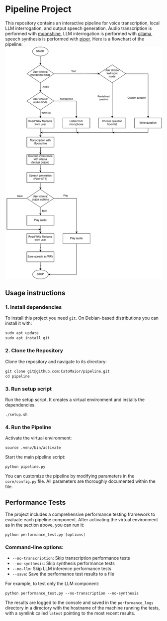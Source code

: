 # Pipeline Project

This repository contains an interactive pipeline for voice transcription, local LLM interrogation, and output speech generation. Audio transcription is performed with [moonshine](https://github.com/usefulsensors/moonshine), LLM interrogation is performed with [ollama](https://github.com/ollama/ollama), speech synthesis is performed with [piper](https://github.com/rhasspy/piper). Here is a flowchart of the pipeline:
![Pipeline Flowchart](pipeline.png)

## Usage instructions

### 1. Install dependencies
To install this project you need `git`. On Debian-based distributions you can install it with:
```
sudo apt update
sudo apt install git
```

### 2. Clone the Repository
Clone the repository and navigate to its directory:
```
git clone git@github.com:CatoMaior/pipeline.git
cd pipeline
```

### 3. Run setup script
Run the setup script. It creates a virtual environment and installs the dependencies.
```
./setup.sh
```

### 4. Run the Pipeline
Activate the virtual environment:
```
source .venv/bin/activate
```
Start the main pipeline script:
```
python pipeline.py
```

You can customize the pipeline by modifying parameters in the `core/config.py` file. All parameters are thoroughly documented within the file.

## Performance Tests

The project includes a comprehensive performance testing framework to evaluate each pipeline component. After activating the virtual environment as in the section above, you can run it:
```
python performance_test.py [options]
```

### Command-line options:

- `--no-transcription`: Skip transcription performance tests
- `--no-synthesis`: Skip synthesis performance tests  
- `--no-llm`: Skip LLM inference performance tests
- `--save`: Save the performance test results to a file

For example, to test only the LLM component:
```
python performance_test.py --no-transcription --no-synthesis
```

The results are logged to the console and saved in the `performance_logs` directory in a directory with the hostname of the machine running the tests, with a symlink called `latest` pointing to the most recent results.